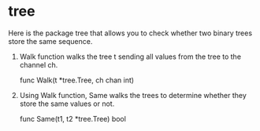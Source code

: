 # tree

Here is the package tree that allows you to check whether two binary trees store the same sequence.

1. Walk function walks the tree t sending all values from the tree to the channel ch.

    func Walk(t *tree.Tree, ch chan int)

2. Using Walk function, Same walks the trees to determine whether they store the same values or not.

    func Same(t1, t2 *tree.Tree) bool 